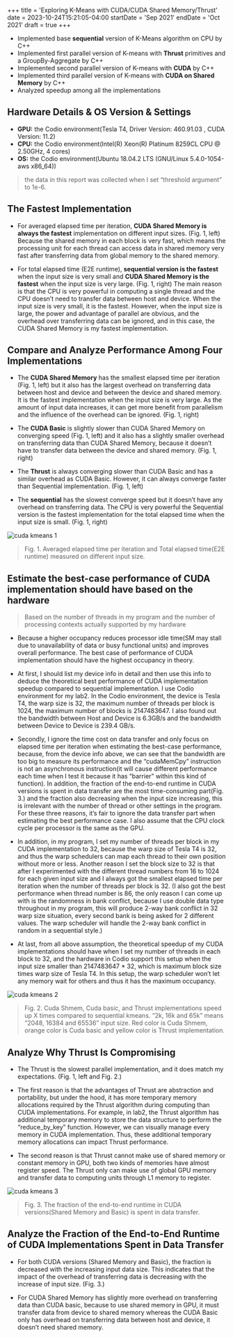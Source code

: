+++
title = 'Exploring K-Means with CUDA/CUDA Shared Memory/Thrust'
date = 2023-10-24T15:21:05-04:00
startDate = 'Sep 2021'
endDate = 'Oct 2021'
draft = true
+++

- Implemented base **sequential** version of K-Means algorithm on CPU by C++
- Implemented first parallel version of K-means with **Thrust** primitives and a GroupBy-Aggregate by C++
- Implemented second parallel version of K-means with **CUDA** by C++
- Implemented third parallel version of K-means with **CUDA on Shared Memory** by C++
- Analyzed speedup among all the implementations
<!--more-->

## Hardware Details & OS Version & Settings
- **GPU:** the Codio environment(Tesla T4, Driver Version: 460.91.03 , CUDA Version: 11.2)
- **CPU:** the Codio environment(Intel(R) Xeon(R) Platinum 8259CL CPU @ 2.50GHz, 4 cores)
- **OS:** the Codio environment(Ubuntu 18.04.2 LTS (GNU/Linux 5.4.0-1054-aws x86_64))
> the data in this report was collected when I set “threshold argument” to 1e-6.

## The Fastest Implementation
- For averaged elapsed time per iteration, **CUDA Shared Memory is always the fastest** implementation on different input sizes. (Fig. 1, left) Because the shared memory in each block is very fast, which means the processing unit for each thread can access data in shared memory very fast after transferring data from global memory to the shared memory.

- For total elapsed time (E2E runtime), **sequential version is the fastest** when the input size is very small and **CUDA Shared Memory is the fastest** when the input size is very large. (Fig. 1, right) The main reason is that the CPU is very powerful in computing a single thread and the CPU doesn’t need to transfer data between host and device. When the input size is very small, it is the fastest. However, when the input size is large, the power and advantage of parallel are obvious, and the overhead over transferring data can be ignored, and in this case, the CUDA Shared Memory is my fastest implementation.

## Compare and Analyze Performance Among Four Implementations
- The **CUDA Shared Memory** has the smallest elapsed time per iteration (Fig. 1, left) but it also has the largest overhead on transferring data between host and device and between the device and shared memory. It is the fastest implementation when the input size is very large. As the amount of input data increases, it can get more benefit from parallelism and the influence of the overhead can be ignored. (Fig. 1, right)

- The **CUDA Basic** is slightly slower than CUDA Shared Memory on converging speed (Fig. 1, left) and it also has a slightly smaller overhead on transferring data than CUDA Shared Memory, because it doesn’t have to transfer data between the device and shared memory. (Fig. 1, right)

- The **Thrust** is always converging slower than CUDA Basic and has a similar overhead as CUDA Basic. However, it can always converge faster than Sequential implementation. (Fig. 1, left)

- The **sequential** has the slowest converge speed but it doesn’t have any overhead on transferring data. The CPU is very powerful the Sequential version is the fastest implementation for the total elapsed time when the input size is small. (Fig. 1, right)

![cuda kmeans 1](images/cuda_kmeans_1.png)
> Fig. 1. Averaged elapsed time per iteration and Total elapsed time(E2E runtime) measured on different input size.


## Estimate the best-case performance of CUDA implementation should have based on the hardware

> Based on the number of threads in my program and the number of processing contexts actually supported by my hardware

- Because a higher occupancy reduces processor idle time(SM may stall due to unavailability of data or busy functional units) and improves overall performance. The best case of performance of CUDA implementation should have the highest occupancy in theory. 

- At first, I should list my device info in detail and then use this info to deduce the theoretical best performance of CUDA implementation speedup compared to sequential implementation. I use Codio environment for my lab2. In the Codio environment, the device is Tesla T4, the warp size is 32, the maximum number of threads per block is 1024, the maximum number of blocks is 2147483647. I also found out the bandwidth between Host and Device is 6.3GB/s and the bandwidth between Device to Device is 239.4 GB/s. 

- Secondly, I ignore the time cost on data transfer and only focus on elapsed time per iteration when estimating the best-case performance, because, from the device info above, we can see that the bandwidth are too big to measure its performance and the “cudaMemCpy” instruction is not an asynchronous instruction(it will cause different performance each time when I test it because it has “barrier” within this kind of function). In addition, the fraction of the end-to-end runtime in CUDA versions is spent in data transfer are the most time-consuming part(Fig. 3.) and the fraction also decreasing when the input size increasing, this is irrelevant with the number of thread or other settings in the program. For these three reasons, it’s fair to ignore the data transfer part when estimating the best performance case. I also assume that the CPU clock cycle per processor is the same as the GPU.

- In addition, in my program, I set my number of threads per block in my CUDA implementation to 32, because the warp size of Tesla T4 is 32, and thus the warp schedulers can map each thread to their own position without more or less. Another reason I set the block size to 32 is that after I experimented with the different thread numbers from 16 to 1024 for each given input size and I always got the smallest elapsed time per iteration when the number of threads per block is 32. (I also got the best performance when thread number is 86, the only reason I can come up with is the randomness in bank conflict, because I use double data type throughout in my program, this will produce 2-way bank conflict in 32 warp size situation, every second bank is being asked for 2 different values. The warp scheduler will handle the 2-way bank conflict in random in a sequential style.) 

- At last, from all above assumption, the theoretical speedup of my CUDA implementations should have when I set my number of threads in each block to 32, and the hardware in Codio support this setup when the input size smaller than 2147483647 * 32, which is maximum block size times warp size of Tesla T4. In this setup, the warp scheduler won’t let any memory wait for others and thus it has the maximum occupancy.


![cuda kmeans 2](images/cuda_kmeans_2.png)
> Fig. 2. Cuda Shmem, Cuda basic, and Thrust implementations speed up X times compared to sequential kmeans. “2k, 16k and 65k” means “2048, 16384 and 65536” input size. Red color is Cuda Shmem, orange color is Cuda basic and yellow color is Thrust implementation.

## Analyze Why Thrust Is Compromising
- The Thrust is the slowest parallel implementation, and it does match my expectations. (Fig. 1, left and Fig. 2.)

- The first reason is that the advantages of Thrust are abstraction and portability, but under the hood, it has more temporary memory allocations required by the Thrust algorithm during computing than CUDA implementations. For example, in lab2, the Thrust algorithm has additional temporary memory to store the data structure to perform the “reduce_by_key” function. However, we can visually manage every memory in CUDA implementation. Thus, these additional temporary memory allocations can impact Thrust performance.

- The second reason is that Thrust cannot make use of shared memory or constant memory in GPU, both two kinds of memories have almost register speed. The Thrust only can make use of global GPU memory and transfer data to computing units through L1 memory to register.

![cuda kmeans 3](images/cuda_kmeans_3.png)
> Fig. 3. The fraction of the end-to-end runtime in CUDA versions(Shared Memory and Basic) is spent in data transfer.

## Analyze the Fraction of the End-to-End Runtime of CUDA Implementations Spent in Data Transfer
- For both CUDA versions (Shared Memory and Basic), the fraction is decreased with the increasing input data size. This indicates that the impact of the overhead of transferring data is decreasing with the increase of input size. (Fig. 3.)

- For CUDA Shared Memory has slightly more overhead on transferring data than CUDA basic, because to use shared memory in GPU, it must transfer data from device to shared memory whereas the CUDA Basic only has overhead on transferring data between host and device, it doesn’t need shared memory.
